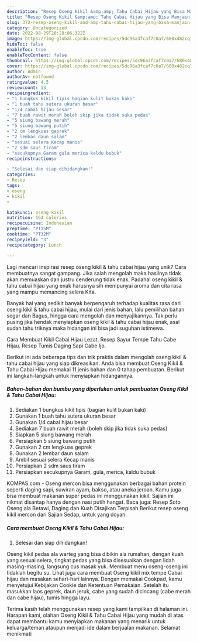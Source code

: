 ```yaml
---
description: "Resep Oseng Kikil &amp;amp; Tahu Cabai Hijau yang Bisa Manjain Lidah"
title: "Resep Oseng Kikil &amp;amp; Tahu Cabai Hijau yang Bisa Manjain Lidah"
slug: 372-resep-oseng-kikil-and-amp-tahu-cabai-hijau-yang-bisa-manjain-lidah
category: Uncategorized
date: 2022-08-29T20:28:06.322Z
image: https://img-global.cpcdn.com/recipes/5dc96a3fcaf7c0a7/680x482cq70/oseng-kikil-tahu-cabai-hijau-foto-resep-utama.jpg
hideToc: false
enableToc: true
enableTocContent: false
thumbnail: https://img-global.cpcdn.com/recipes/5dc96a3fcaf7c0a7/680x482cq70/oseng-kikil-tahu-cabai-hijau-foto-resep-utama.jpg
cover: https://img-global.cpcdn.com/recipes/5dc96a3fcaf7c0a7/680x482cq70/oseng-kikil-tahu-cabai-hijau-foto-resep-utama.jpg
author: Admin
authorAv: notfound
ratingvalue: 4.5
reviewcount: 13
recipeingredient:
- "1 bungkus kikil tipis bagian kulit bukan kaki"
- "1 buah tahu sutera ukuran besar"
- "1/4 cabai hijau besar"
- "7 buah rawit merah boleh skip jika tidak suka pedas"
- "5 siung bawang merah"
- "5 siung bawang putih"
- "2 cm lengkuas geprek"
- "2 lembar daun salam"
- "sesuai selera Kecap manis"
- "2 sdm saus tiram"
- "secukupnya Garam gula merica kaldu bubuk"
recipeinstructions:

- "Selesai dan siap dihidangkan!"
categories:
- Resep
tags:
- oseng
- kikil
- 

katakunci: oseng kikil  
nutrition: 164 calories
recipecuisine: Indonesian
preptime: "PT15M"
cooktime: "PT32M"
recipeyield: "3"
recipecategory: Lunch

---
```





Lagi mencari inspirasi resep oseng kikil &amp; tahu cabai hijau yang unik? Cara membuatnya sangat gampang. Jika salah mengolah maka hasilnya tidak akan memuaskan dan justru cenderung tidak enak. Padahal oseng kikil &amp; tahu cabai hijau yang enak harusnya sih mempunyai aroma dan cita rasa yang mampu memancing selera Kita.





Banyak hal yang sedikit banyak berpengaruh terhadap kualitas rasa dari oseng kikil &amp; tahu cabai hijau, mulai dari jenis bahan, lalu pemilihan bahan segar dan Bagus, hingga cara mengolah dan menyajikannya. Tak perlu pusing jika hendak menyiapkan oseng kikil &amp; tahu cabai hijau enak,      asal sudah tahu triknya maka hidangan ini bisa jadi suguhan istimewa.














Cara Membuat Kikil Cabai Hijau Lezat. Resep Sayur Tempe Tahu Cabe Hijau. Resep Tumis Daging Sapi Cabe Ijo.






Berikut ini ada beberapa tips dan trik praktis dalam mengolah oseng kikil &amp; tahu cabai hijau yang siap dikreasikan. Anda bisa membuat Oseng Kikil &amp; Tahu Cabai Hijau memakai 11 jenis bahan dan 0 tahap pembuatan. Berikut ini langkah-langkah untuk menyiapkan hidangannya.

<!--inarticleads1-->

##### Bahan-bahan dan bumbu yang diperlukan untuk pembuatan Oseng Kikil &amp; Tahu Cabai Hijau:

1. Sediakan 1 bungkus kikil tipis (bagian kulit bukan kaki)
1. Gunakan 1 buah tahu sutera ukuran besar
1. Gunakan 1/4 cabai hijau besar
1. Sediakan 7 buah rawit merah (boleh skip jika tidak suka pedas)
1. Siapkan 5 siung bawang merah
1. Persiapkan 5 siung bawang putih
1. Gunakan 2 cm lengkuas geprek
1. Gunakan 2 lembar daun salam
1. Ambil sesuai selera Kecap manis
1. Persiapkan 2 sdm saus tiram
1. Persiapkan secukupnya Garam, gula, merica, kaldu bubuk


KOMPAS.com - Oseng mercon bisa menggunakan berbagai bahan protein seperti daging sapi, suwiran ayam, bakso, atau aneka jeroan. Kamu juga bisa membuat makanan super pedas ini menggunakan kikil. Sajian ini nikmat disantap hanya dengan nasi putih hangat. Baca juga: Resep Soto Oseng ala Betawi, Daging dan Kuah Disajikan Terpisah Berikut resep oseng kikil mercon dari Sajian Sedap, untuk yang doyan. 

<!--inarticleads2-->

##### Cara membuat Oseng Kikil &amp; Tahu Cabai Hijau:


1. Selesai dan siap dihidangkan!

Oseng kikil pedas ala warteg yang bisa dibikin ala rumahan, dengan kuah yang sesuai selera, tingkat pedas yang bisa disesuaikan dengan lidah masing-masing, langsung cus masak yuk. Membuat menu oseng-oseng ini tidaklah begitu su. Lihat juga cara membuat Oseng kikil mix tempe Cabai hijau dan masakan sehari-hari lainnya. Dengan memakai Cookpad, kamu menyetujui Kebijakan Cookie dan Ketentuan Pemakaian. Setelah itu masukkan laos geprek, daun jeruk, cabe yang sudah dicincang (cabe merah dan cabe hijau), tumis hingga layu. 

Terima kasih telah menggunakan resep yang kami tampilkan di halaman ini. Harapan kami, olahan Oseng Kikil &amp; Tahu Cabai Hijau yang mudah di atas dapat membantu kamu menyiapkan makanan yang menarik untuk keluarga/teman ataupun menjadi ide dalam berjualan makanan. Selamat menikmati
